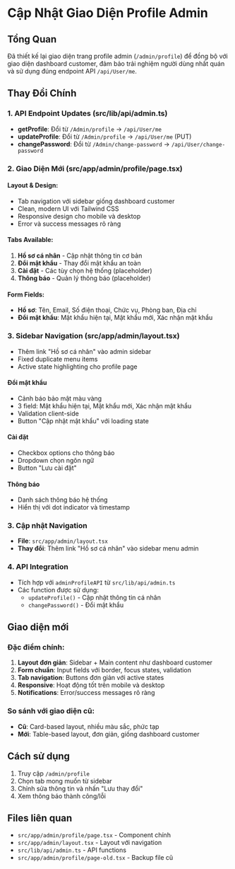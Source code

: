 # Cập Nhật Giao Diện Profile Admin

## Tổng Quan
Đã thiết kế lại giao diện trang profile admin (`/admin/profile`) để đồng bộ với giao diện dashboard customer, đảm bảo trải nghiệm người dùng nhất quán và sử dụng đúng endpoint API `/api/User/me`.

## Thay Đổi Chính

### 1. API Endpoint Updates (src/lib/api/admin.ts)
- **getProfile**: Đổi từ `/Admin/profile` → `/api/User/me`
- **updateProfile**: Đổi từ `/Admin/profile` → `/api/User/me` (PUT)
- **changePassword**: Đổi từ `/Admin/change-password` → `/api/User/change-password`

### 2. Giao Diện Mới (src/app/admin/profile/page.tsx)
#### Layout & Design:
- Tab navigation với sidebar giống dashboard customer
- Clean, modern UI với Tailwind CSS
- Responsive design cho mobile và desktop
- Error và success messages rõ ràng

#### Tabs Available:
1. **Hồ sơ cá nhân** - Cập nhật thông tin cơ bản
2. **Đổi mật khẩu** - Thay đổi mật khẩu an toàn
3. **Cài đặt** - Các tùy chọn hệ thống (placeholder)
4. **Thông báo** - Quản lý thông báo (placeholder)

#### Form Fields:
- **Hồ sơ**: Tên, Email, Số điện thoại, Chức vụ, Phòng ban, Địa chỉ
- **Đổi mật khẩu**: Mật khẩu hiện tại, Mật khẩu mới, Xác nhận mật khẩu

### 3. Sidebar Navigation (src/app/admin/layout.tsx)
- Thêm link "Hồ sơ cá nhân" vào admin sidebar
- Fixed duplicate menu items
- Active state highlighting cho profile page

#### Đổi mật khẩu  
- Cảnh báo bảo mật màu vàng
- 3 field: Mật khẩu hiện tại, Mật khẩu mới, Xác nhận mật khẩu
- Validation client-side
- Button "Cập nhật mật khẩu" với loading state

#### Cài đặt
- Checkbox options cho thông báo
- Dropdown chọn ngôn ngữ
- Button "Lưu cài đặt"

#### Thông báo
- Danh sách thông báo hệ thống
- Hiển thị với dot indicator và timestamp

### 3. Cập nhật Navigation
- **File**: `src/app/admin/layout.tsx`
- **Thay đổi**: Thêm link "Hồ sơ cá nhân" vào sidebar menu admin

### 4. API Integration
- Tích hợp với `adminProfileAPI` từ `src/lib/api/admin.ts`
- Các function được sử dụng:
  - `updateProfile()` - Cập nhật thông tin cá nhân
  - `changePassword()` - Đổi mật khẩu

## Giao diện mới

### Đặc điểm chính:
1. **Layout đơn giản**: Sidebar + Main content như dashboard customer
2. **Form chuẩn**: Input fields với border, focus states, validation
3. **Tab navigation**: Buttons đơn giản với active states
4. **Responsive**: Hoạt động tốt trên mobile và desktop
5. **Notifications**: Error/success messages rõ ràng

### So sánh với giao diện cũ:
- **Cũ**: Card-based layout, nhiều màu sắc, phức tạp
- **Mới**: Table-based layout, đơn giản, giống dashboard customer

## Cách sử dụng

1. Truy cập `/admin/profile` 
2. Chọn tab mong muốn từ sidebar
3. Chỉnh sửa thông tin và nhấn "Lưu thay đổi"
4. Xem thông báo thành công/lỗi

## Files liên quan

- `src/app/admin/profile/page.tsx` - Component chính
- `src/app/admin/layout.tsx` - Layout với navigation
- `src/lib/api/admin.ts` - API functions
- `src/app/admin/profile/page-old.tsx` - Backup file cũ
